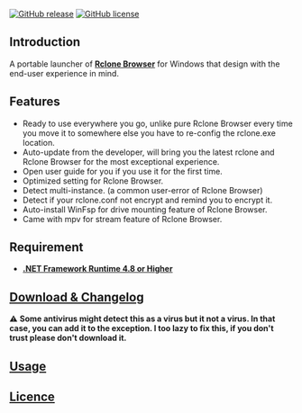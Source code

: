 [![GitHub release](https://img.shields.io/github/release/MinorMole/RcloneBrowser-Portable.svg)](https://gitHub.com/MinorMole/RcloneBrowser-Portable/releases)
[![GitHub license](https://img.shields.io/github/license/MinorMole/RcloneBrowser-Portable.svg)](https://github.com/MinorMole/RcloneBrowser-Portable/blob/master/LICENSE)

## Introduction

A portable launcher of [**Rclone Browser**](https://github.com/DinCahill/RcloneBrowser) for Windows that design with the end-user experience in mind.

## Features

- Ready to use everywhere you go, unlike pure Rclone Browser every time you move it to somewhere else you have to re-config the rclone.exe location.
- Auto-update from the developer, will bring you the latest rclone and Rclone Browser for the most exceptional experience.
- Open user guide for you if you use it for the first time.
- Optimized setting for Rclone Browser.
- Detect multi-instance. (a common user-error of Rclone Browser)
- Detect if your rclone.conf not encrypt and remind you to encrypt it.
- Auto-install WinFsp for drive mounting feature of Rclone Browser.
- Came with mpv for stream feature of Rclone Browser.

## Requirement

- [**.NET Framework Runtime 4.8 or Higher**](https://dotnet.microsoft.com/download/dotnet-framework/net48)

## [Download & Changelog](https://gitHub.com/MinorMole/RcloneBrowser-Portable/releases)

⚠ **Some antivirus might detect this as a virus but it not a virus. In that case, you can add it to the exception. I too lazy to fix this, if you don't trust please don't download it.**

## [Usage](https://github.com/MinorMole/RcloneBrowser-Portable/wiki/RcloneBrowser-Guide)

## [Licence](https://github.com/MinorMole/RcloneLab/blob/master/LICENSE)

